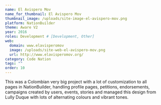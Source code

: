 ```yaml
---
name: El Avispero Mov
name_for_thumbnail: El Avispero Mov
thumbnail_image: /uploads/site-image-el-avispero-mov.png
platform: NationBuilder
theme: Aware V2
year: 2016
roles: Development # [Development, Other]
web:
  domain: www.elavisperomov
  image: /uploads/site-web-el-avispero-mov.png
  url: http://www.elavisperomov.org/
category: Code Nation
tags: ""
order: 10
---
```


This was a Colombian very big project with a lot of customization to all pages in NationBuilder, handling profile pages, petitions, endorsements, campaigns created by users, events, stories and managed this design from Lully Duque with lots of alternating colours and vibrant tones.